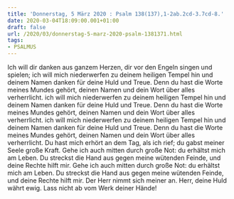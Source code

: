 ```yaml
---
title: 'Donnerstag, 5 März 2020 : Psalm 138(137),1-2ab.2cd-3.7cd-8.'
date: 2020-03-04T18:09:00.001+01:00
draft: false
url: /2020/03/donnerstag-5-marz-2020-psalm-1381371.html
tags: 
- PSALMUS
---
```


Ich will dir danken aus ganzem Herzen, dir vor den Engeln singen und spielen; ich will mich niederwerfen zu deinem heiligen Tempel hin und deinem Namen danken für deine Huld und Treue. Denn du hast die Worte meines Mundes gehört, deinen Namen und dein Wort über alles verherrlicht. ich will mich niederwerfen zu deinem heiligen Tempel hin und deinem Namen danken für deine Huld und Treue. Denn du hast die Worte meines Mundes gehört, deinen Namen und dein Wort über alles verherrlicht. ich will mich niederwerfen zu deinem heiligen Tempel hin und deinem Namen danken für deine Huld und Treue. Denn du hast die Worte meines Mundes gehört, deinen Namen und dein Wort über alles verherrlicht. Du hast mich erhört an dem Tag, als ich rief; du gabst meiner Seele große Kraft. Gehe ich auch mitten durch große Not: du erhältst mich am Leben. Du streckst die Hand aus gegen meine wütenden Feinde, und deine Rechte hilft mir. Gehe ich auch mitten durch große Not: du erhältst mich am Leben. Du streckst die Hand aus gegen meine wütenden Feinde, und deine Rechte hilft mir. Der Herr nimmt sich meiner an. Herr, deine Huld währt ewig. Lass nicht ab vom Werk deiner Hände!